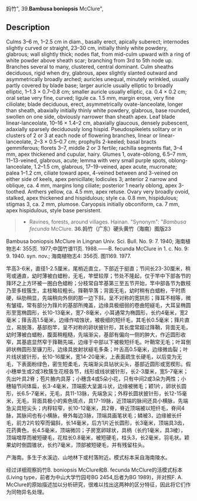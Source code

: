 妈竹",
39.**Bambusa boniopsis** McClure",

## Description
Culms 3–6 m, 1–2.5 cm in diam., basally erect, apically suberect; internodes slightly curved or straight, 23–30 cm, initially thinly white powdery, glabrous; wall slightly thick; nodes flat, from mid-culm upward with a ring of white powder above sheath scar; branching from 3rd to 5th node up. Branches several to many, clustered, central dominant. Culm sheaths deciduous, rigid when dry, glabrous, apex slightly slanted outward and asymmetrically broadly arched; auricles unequal, minutely wrinkled, usually partly covered by blade base; larger auricle usually elliptic to broadly elliptic, 1–1.3 × 0.7–0.8 cm; smaller auricle usually elliptic, ca. 0.4 × 0.2 cm; oral setae very fine, curved; ligule ca. 1.5 mm, margin erose, very fine ciliolate; blade deciduous, erect, asymmetrically ovate-lanceolate, longer than sheath, abaxially initially thinly white powdery, glabrous, base rounded, swollen on one side, obviously narrower than sheath apex. Leaf blade linear-lanceolate, 10–16 × 1.4–2 cm, abaxially glaucous, densely pubescent, adaxially sparsely deciduously long hispid. Pseudospikelets solitary or in clusters of 2 or 3 at each node of flowering branches, linear or linear-lanceolate, 2–3 × 0.5–0.7 cm; prophylls 2-keeled; basal bracts gemmiferous; florets 3–7, middle 2 or 3 fertile; rachilla segments flat, 3–4 mm, apex thickened and cupular, hairy. Glumes 1, ovate-oblong, 6.5–7 mm, 11–13-veined, glabrous, acute; lemma with very small purple spots, oblong-lanceolate, 1.2–1.5 cm, glabrous, 17–19-veined, apex acute, mucronate; palea 1–1.2 cm, ciliate toward apex, 4-veined between and 3-veined on either side of keels, apex penicillate; lodicules 3; anterior 2 narrow and oblique, ca. 4 mm, margins long ciliate; posterior 1 nearly oblong, apex 3-toothed. Anthers yellow, ca. 4.5 mm, apex retuse. Ovary very broadly ovoid, stalked, apex thickened and hispidulous; style ca. 0.8 mm, hispidulous; stigmas 3, ca. 2 mm, plumose. Caryopsis initially obconiform, ca. 7 mm, apex hispidulous, style base persistent.

> * Ravines, forests, around villages. Hainan.
  "Synonym": "*Bambusa fecunda* McClure.
**36.妈竹（广东）硬头黄竹（海南）图版23**

Bambusa boniopsis McClure in Lingnan Univ. Sci. Bull. No. 9: 7. 1940; 海南植物志4: 355页. 1977;中国竹谱11页. 1988.——B. fecunda McClure in 1. c. No. 9: 9. 1940. syn. nov.; 海南植物志4: 356页. 图1169. 1977.

竿高3-6米，直径1-2.5厘米，尾梢近直立，下部近于挺直；节间长23-30厘米，稍弯或通直，幼时薄被白蜡粉，无毛，竿壁较厚；节处不隆起，仅于竿中下部各节的箨环之上方环被一圈白色蜡粉；分枝常自竿基第三至五节开始，竿中部各节为数枝乃至多枝簇生，主枝略较粗长。箨鞘早落；背面无毛，幼时稍有白蜡粉，干时质硬，纵肋稍显，先端稍向外侧的那一边下斜，呈不对称的宽拱形；箨耳不相等，微有皱褶，常有部分为箨片的基部所掩盖，边缘具极细弱的卷曲短繸毛，大耳呈椭圆形至宽椭圆形，长10-13毫米，宽7-8毫米，小耳通常为椭圆形，长约4毫米，宽2毫米；箨舌高1.5毫米，边缘作啮蚀状，被极细的短纤毛，其毛长0.5毫米；箨片直立，易脱落，基部抱竿，呈不对称的卵状披针形，其长度常超过箨鞘，背面无毛，幼时薄被白蜡粉，腹面稍粗糙，先端渐尖，基部有偏向一侧的肿大，作近圆形收窄，其基底显然窄于箨鞘先端，边缘于中部以下被极短纤毛。叶鞘常无毛；叶耳倒卵状椭圆形至镰刀形，边缘具放射状繸毛多条；叶舌高0.5毫米，边缘微齿裂；叶片线状披针形，长10-16厘米，宽14-20毫米，上表面疏生长硬毛，以后变为无毛，下表面粉绿色，密生短柔毛，先端渐尖具钻状尖头，基部近圆形或宽楔形。假小穗单生或2或3枚簇生花枝各节，线形或线状披针形，长2-3厘米，宽5-7毫米；先出叶具2脊；苞片腋内具芽；小穗含4或5朵小花，只有中间2或3朵为两性；小穗轴节间体扁，长3-4毫米，顶端膨大呈漏斗状，边缘被微毛；颖1片，卵状长圆形，长6.5-7毫米，无毛，具11-13脉，先端急尖；外稃长圆状披针形，长12-15毫米，无毛，背面具极小的紫色斑点，具17-19脉，近顶端的脉间还具小横脉，先端急尖具短尖头；内稃较窄，长10-12毫米，具2脊，脊近顶端被以短纤毛，脊间4脉，其脉间也有小横脉，脊外每边3脉，顶端具画笔状毛；鳞被3，边缘被长纤毛，前方2片较窄而偏斜，长14毫米，后方1片近长圆形，长3毫米，顶端具3齿，花药黄色，长4.5毫米，顶端微凹；子房宽卵球状，具柄（长约1毫米，具3棱），顶端增厚而被短硬毛，花柱长0.8毫米，被短硬毛，柱头3，长2毫米，羽毛状。颖果幼时倒圆锥状，长约7毫米，顶部被短硬毛，并有残留柱头。

产海南。多生于水溪边、山地林下或村落附近。模式标本采自海南陵水。

经过详细观察妈竹B. boniopsis McClure和B. fecunda McClure的活模式标本(Living type，前者为中山大学竹园号BG 2454,后者为BG 1989)，并对照F. A. McClure的原始描述加以分析研究，很难以找出这两种的区分特征，因此将它们作为同物异名处理。
